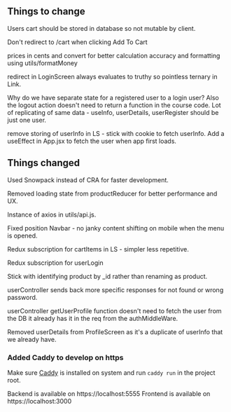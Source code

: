 ## Things to change

Users cart should be stored in database so not mutable by client.

Don't redirect to /cart when clicking Add To Cart

prices in cents and convert for better calculation accuracy and formatting using
utils/formatMoney

redirect in LoginScreen always evaluates to truthy so pointless ternary in
Link.

Why do we have separate state for a registered user to a login user?
Also the logout action doesn't need to return a function in the course code.
Lot of replicating of same data - useInfo, userDetails, userRegister should be
just one user.

remove storing of userInfo in LS - stick with cookie to fetch userInfo.
Add a useEffect in App.jsx to fetch the user when app first loads.

## Things changed 

Used Snowpack instead of CRA for faster development.

Removed loading state from productReducer for better performance and UX.

Instance of axios in utils/api.js.

Fixed position Navbar - no janky content shifting on mobile when the menu is
opened.

Redux subscription for cartItems in LS - simpler less repetitive.

Redux subscription for userLogin

Stick with identifying product by \_id  rather than renaming as product.

userController sends back more specific responses for not found or wrong
password.

userController getUserProfile function doesn't need to fetch the user from the DB it already has it in the req from the authMiddleWare.

Removed userDetails from ProfileScreen as it's a duplicate of userInfo that we
already have.

### Added Caddy to develop on https

Make sure [Caddy](https://caddyserver.com/) is installed on system and run
`caddy run` in the project root. 

Backend is available on https://localhost:5555
Frontend is available on https://localhost:3000
